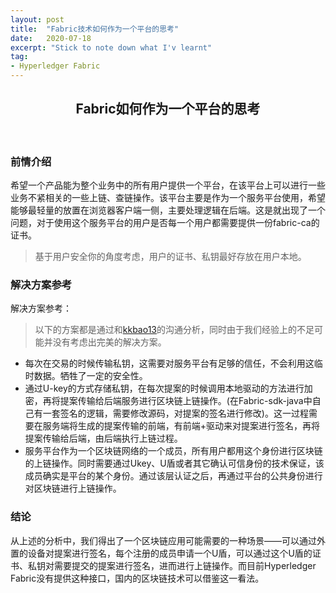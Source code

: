 ```yaml
---
layout: post
title:  "Fabric技术如何作为一个平台的思考"
date:   2020-07-18
excerpt: "Stick to note down what I'v learnt"
tag:
- Hyperledger Fabric
---
```


<center><H2><b>Fabric如何作为一个平台的思考</b></H2></center><br>

### 前情介绍

希望一个产品能为整个业务中的所有用户提供一个平台，在该平台上可以进行一些业务不紧相关的一些上链、查链操作。该平台主要是作为一个服务平台使用，希望能够最轻量的放置在浏览器客户端一侧，主要处理逻辑在后端。这是就出现了一个问题，对于使用这个服务平台的用户是否每一个用户都需要提供一份fabric-ca的证书。

> 基于用户安全你的角度考虑，用户的证书、私钥最好存放在用户本地。

### 解决方案参考

解决方案参考：

> 以下的方案都是通过和[kkbao13](https://github.com/kkbao13)的沟通分析，同时由于我们经验上的不足可能并没有考虑出完美的解决方案。

+ 每次在交易的时候传输私钥，这需要对服务平台有足够的信任，不会利用这临时数据。牺牲了一定的安全性。
+ 通过U-key的方式存储私钥，在每次提案的时候调用本地驱动的方法进行加密，再将提案传输给后端服务进行区块链上链操作。(在Fabric-sdk-java中自己有一套签名的逻辑，需要修改源码，对提案的签名进行修改)。这一过程需要在服务端将生成的提案传输的前端，有前端+驱动来对提案进行签名，再将提案传输给后端，由后端执行上链过程。
+ 服务平台作为一个区块链网络的一个成员，所有用户都用这个身份进行区块链的上链操作。同时需要通过Ukey、U盾或者其它确认可信身份的技术保证，该成员确实是平台的某个身份。通过该层认证之后，再通过平台的公共身份进行对区块链进行上链操作。

### 结论

从上述的分析中，我们得出了一个区块链应用可能需要的一种场景——可以通过外置的设备对提案进行签名，每个注册的成员申请一个U盾，可以通过这个U盾的证书、私钥对需要提交的提案进行签名，进而进行上链操作。而目前Hyperledger Fabric没有提供这种接口，国内的区块链技术可以借鉴这一看法。





